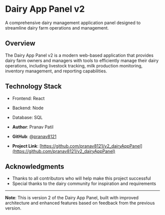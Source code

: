 # Dairy App Panel v2

A comprehensive dairy management application panel designed to streamline dairy farm operations and management.

## Overview

The Dairy App Panel v2 is a modern web-based application that provides dairy farm owners and managers with tools to efficiently manage their dairy operations, including livestock tracking, milk production monitoring, inventory management, and reporting capabilities.


## Technology Stack

- Frontend: React
- Backend: Node 
- Database: SQL

- **Author**: Pranav Patil
- **GitHub**: [@pranav8121](https://github.com/pranav8121)
- **Project Link**: [https://github.com/pranav8121/v2_dairyAppPanel](https://github.com/pranav8121/v2_dairyAppPanel)

## Acknowledgments

- Thanks to all contributors who will help make this project successful
- Special thanks to the dairy community for inspiration and requirements

---

**Note**: This is version 2 of the Dairy App Panel, built with improved architecture and enhanced features based on feedback from the previous version.

